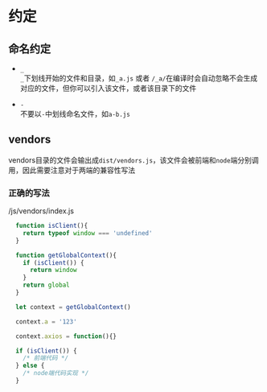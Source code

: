 # 约定

## 命名约定

* `_`  
`_`下划线开始的文件和目录，如`_a.js` 或者 `/_a/`在编译时会自动忽略不会生成对应的文件，但你可以引入该文件，或者该目录下的文件

* `-`  
不要以`-`中划线命名文件，如`a-b.js`  

## vendors

vendors目录的文件会输出成`dist/vendors.js`，该文件会被前端和`node`端分别调用，因此需要注意对于两端的兼容性写法

### 正确的写法

/js/vendors/index.js  

```js
  function isClient(){
    return typeof window === 'undefined'
  }

  function getGlobalContext(){
    if (isClient()) {
      return window
    }
    return global
  }

  let context = getGlobalContext()

  context.a = '123'

  context.axios = function(){}

  if (isClient()) {
    /* 前端代码 */
  } else {
    /* node端代码实现 */
  }

```
